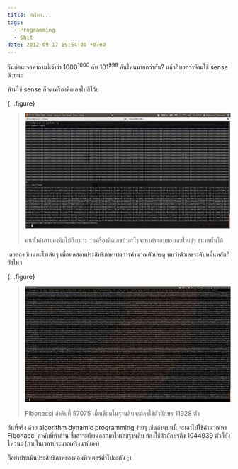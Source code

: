 ```yaml
---
title: ยังไหว...
tags:
  - Programming
  - Shit
date: 2012-09-17 15:54:00 +0700
---
```


วันก่อนเจอคำถามงี่เง่าว่า $1000^{1000}$ กับ $101^{999}$ อันไหนมากกว่ากัน?  แล้วก็บอกว่าห้ามใช้ sense ด้วยนะ

ห้ามใช้ sense ก็กดเครื่องคิดเลขไปสิโว้ย

{: .figure}
> ![](/images/power-versus.jpg)
>
> คนตั้งคำถามคงคิดไม่ถึงเนาะ ว่าเครื่องคิดเลขบ้าอะไรจะหาคำตอบของเลขใหญ่ๆ ขนาดนั้นได้

เลยลองเขียนอะไรเล่นๆ เพื่อทดสอบประสิทธิภาพทางการคำนวณตัวเลขดู พบว่าตัวเลขระดับหมื่นหลักก็ยังไหว

{: .figure}
> ![](/images/large-fib.jpg)
>
> Fibonacci ลำดับที่ 57075 เมื่อเขียนในฐานสิบจะต้องใช้ตัวอักษร 11928 ตัว

อันที่จริง ด้วย algorithm dynamic programming ง่ายๆ เช่นด้านบนนี้ จะเอาไปใช้คำนวณหา Fibonacci ลำดับที่ห้าล้าน ซึ่งถ้าจะเขียนออกมาในเลขฐานสิบ ต้องใช้ตัวอักษรถึง 1044939 ตัวก็ยังไหวนะ (ภายในเวลาประมาณครึ่งนาทีเอง)

ก็อย่าประเมินประสิทธิภาพของคอมพิวเตอร์ต่ำไปละกัน ;)
